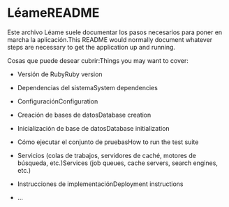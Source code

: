 # <a name="readme"></a><span data-ttu-id="5dac5-101">Léame</span><span class="sxs-lookup"><span data-stu-id="5dac5-101">README</span></span>

<span data-ttu-id="5dac5-102">Este archivo Léame suele documentar los pasos necesarios para poner en marcha la aplicación.</span><span class="sxs-lookup"><span data-stu-id="5dac5-102">This README would normally document whatever steps are necessary to get the application up and running.</span></span>

<span data-ttu-id="5dac5-103">Cosas que puede desear cubrir:</span><span class="sxs-lookup"><span data-stu-id="5dac5-103">Things you may want to cover:</span></span>

* <span data-ttu-id="5dac5-104">Versión de Ruby</span><span class="sxs-lookup"><span data-stu-id="5dac5-104">Ruby version</span></span>

* <span data-ttu-id="5dac5-105">Dependencias del sistema</span><span class="sxs-lookup"><span data-stu-id="5dac5-105">System dependencies</span></span>

* <span data-ttu-id="5dac5-106">Configuración</span><span class="sxs-lookup"><span data-stu-id="5dac5-106">Configuration</span></span>

* <span data-ttu-id="5dac5-107">Creación de bases de datos</span><span class="sxs-lookup"><span data-stu-id="5dac5-107">Database creation</span></span>

* <span data-ttu-id="5dac5-108">Inicialización de base de datos</span><span class="sxs-lookup"><span data-stu-id="5dac5-108">Database initialization</span></span>

* <span data-ttu-id="5dac5-109">Cómo ejecutar el conjunto de pruebas</span><span class="sxs-lookup"><span data-stu-id="5dac5-109">How to run the test suite</span></span>

* <span data-ttu-id="5dac5-110">Servicios (colas de trabajos, servidores de caché, motores de búsqueda, etc.)</span><span class="sxs-lookup"><span data-stu-id="5dac5-110">Services (job queues, cache servers, search engines, etc.)</span></span>

* <span data-ttu-id="5dac5-111">Instrucciones de implementación</span><span class="sxs-lookup"><span data-stu-id="5dac5-111">Deployment instructions</span></span>

* <span data-ttu-id="5dac5-112">...</span><span class="sxs-lookup"><span data-stu-id="5dac5-112"></span></span>

